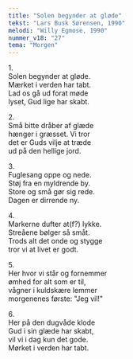 ```yaml
---
title: "Solen begynder at gløde"
tekst: "Lars Busk Sørensen, 1990"
melodi: "Willy Egmose, 1990"
nummer_v18: "27"
tema: "Morgen"
---
```


1\.\
Solen begynder at gløde.\
Mærket i verden har tabt.\
Lad os gå ud forat møde\
lyset, Gud lige har skabt.

2\.\
Små bitte dråber af glæde\
hænger i græsset. Vi tror\
det er Guds vilje at træde\
ud på den hellige jord.

3\.\
Fuglesang oppe og nede.\
Støj fra en myldrende by.\
Store og små gør sig rede.\
Dagen er dirrende ny.

4\.\
Markerne dufter at(f?) lykke.\
Streåene bølger så småt.\
Trods alt det onde og stygge\
tror vi at livet er godt.

5\.\
Her hvor vi står og fornemmer\
ømhed for alt som er til,\
vågner i kuldskære lemmer\
morgenenes første: "Jeg vil!"

6\.\
Her på den dugvåde klode\
Gud i sin glæde har skabt,\
vil vi i dag kun det gode.\
Mørket i verden har tabt.
